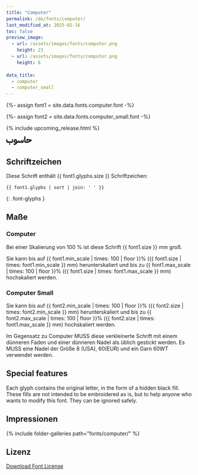 ```yaml
---
title: "Computer"
permalink: /de/fonts/computer/
last_modified_at: 2025-02-16
toc: false
preview_image:
  - url: /assets/images/fonts/computer.png
    height: 23
  - url: /assets/images/fonts/computer.png
    height: 6

data_title:
  - computer
  - computer_small
---
```

{%- assign font1 = site.data.fonts.computer.font -%}

{%- assign font2 = site.data.fonts.computer_small.font -%}

{% include upcoming_release.html %}

<img 
     src="/assets/images/fonts/computer.png"
     alt="Emilio20" height="23">
     

## Schriftzeichen

Diese Schrift enthält  {{ font1.glyphs.size }} Schriftzeichen:

```
{{ font1.glyphs | sort | join: ' ' }}
```
{: .font-glyphs }

## Maße

### Computer

Bei einer Skalierung von 100 % ist diese Schrift {{ font1.size }} mm groß.

Sie kann bis auf {{ font1.min_scale | times: 100 | floor }}% ({{ font1.size | times: font1.min_scale }} mm) herunterskaliert und 
bis zu {{ font1.max_scale | times: 100 | floor }}% ({{ font1.size | times: font1.max_scale }} mm) hochskaliert  werden.

### Computer Small
Sie kann bis auf {{ font2.min_scale | times: 100 | floor }}% ({{ font2.size | times: font2.min_scale }} mm) herunterskaliert und 
bis zu {{ font2.max_scale | times: 100 | floor }}% ({{ font2.size | times: font1.max_scale }} mm) hochskaliert  werden.

Im Gegensatz zu Computer MUSS diese verkleinerte Schrift mit einem dünneren Faden und einer dünneren Nadel als üblich gestickt werden. Es MUSS eine Nadel der Größe 8 (USA), 60(EUR) und ein Garn 60WT verwendet werden.


## Special features
Each glyph contains the  original letter, in the form of a hidden black fill. These fills are not intended to be embroidered as is, but to help anyone who wants to modify this font. They can be ignored safely.

## Impressionen

{% include folder-galleries path="fonts/computer/" %}


## Lizenz

[Download Font License](https://github.com/inkstitch/inkstitch/tree/main/fonts/computer/LICENSE)
